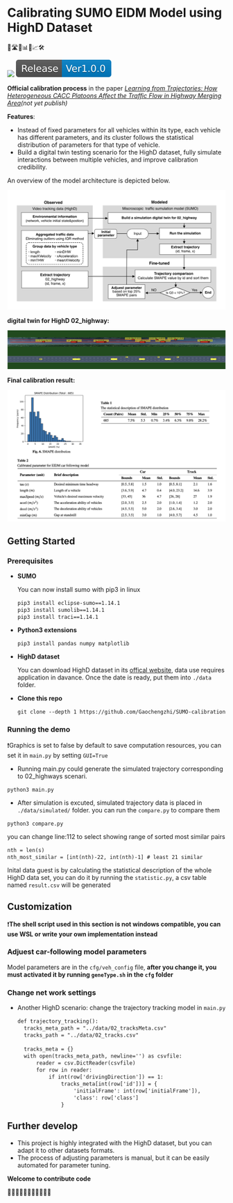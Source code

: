 # Calibrating SUMO EIDM Model using HighD Dataset
🚙🛣️🚦📊🔧📈🛠️

![](https://camo.githubusercontent.com/1c85ced3eb86985d0e7c48171d8243c2d01bfaf3be0c60fcdb7f536076a04c48/68747470733a2f2f696d672e736869656c64732e696f2f62616467652f507974686f6e2d332e372d3337373641422e7376673f6c6f676f3d707974686f6e) ![](./assets/Release-Ver1.0.0-blue-20230505160103206.svg)

**Official calibration process** in the paper *[Learning from Trajectories: How Heterogeneous CACC Platoons Affect the Traffic Flow in Highway Merging Area]()(not yet publish)* 

**Features**:

* Instead of fixed parameters for all vehicles within its type, each vehicle has different parameters, and its cluster follows the statistical distribution of parameters for that type of vehicle.
* Build a digital twin testing scenario for the HighD dataset, fully simulate interactions between multiple vehicles, and improve calibration credibility.

An overview of the model architecture is depicted below.

![calibration@2x](./assets/calibration@2x.png)

**digital twin for HighD 02_highway:** 

![image-20230505160624559](./assets/image-20230505160624559.png)

**Final calibration result:**

![Screen Shot 2023-05-05 at 16.09.18](./assets/Screen%20Shot%202023-05-05%20at%2016.09.18.jpg)



## Getting Started

### Prerequisites

* **SUMO**

  You can now install sumo with pip3 in linux

  ```shell
  pip3 install eclipse-sumo==1.14.1
  pip3 install sumolib==1.14.1
  pip3 install traci==1.14.1
  ```

* **Python3 extensions**

  ```shell
  pip3 install pandas numpy matplotlib
  ```

  

* **HighD dataset**

	You can download HighD dataset in its [offical website](https://www.highd-dataset.com/%23download), data use requires application in davance.
	Once the date is ready, put them into `./data` folder.

* **Clone this repo**

  ```shell
  git clone --depth 1 https://github.com/Gaochengzhi/SUMO-calibration
  ```


### Running the demo

❗️Graphics is set to false by default to save computation resources, you can set it in `main.py` by setting `GUI=True`

* Running  main.py  could generate the simulated trajectory corresponding to 02_highways scenari.

```shell
python3 main.py
```

* After simulation is excuted, simulated trajectory data is placed in `./data/simulated/` folder. you can run the `compare.py` to compare them

```shell
python3 compare.py
```

you can change line:112 to select showing range of sorted most similar pairs

```python3
nth = len(s)
nth_most_similar = [int(nth)-22, int(nth)-1] # least 21 similar
```
Inital data guest is by calculating the statistical description of the whole HighD data set, you can do it by running the `statistic.py`, a csv table named `result.csv` will be generated 

## Customization
❗️**The shell script used in this section is not windows compatible, you can use WSL or write your own implementation instead**

### Adjuest car-following model parameters
Model parameters are in the `cfg/veh_config` file, **after you change it, you must activated it by running `geneType.sh` in the `cfg` folder**

### Change net work settings

* Another HighD scenario:
  change the trajectory tracking model in `main.py`
  ```python3
  def trajectory_tracking():
    tracks_meta_path = "../data/02_tracksMeta.csv"
    tracks_path = "../data/02_tracks.csv"

    tracks_meta = {}
    with open(tracks_meta_path, newline='') as csvfile:
        reader = csv.DictReader(csvfile)
        for row in reader:
            if int(row['drivingDirection']) == 1:
                tracks_meta[int(row['id'])] = {
                    'initialFrame': int(row['initialFrame']),
                    'class': row['class']
                }
  ```

## Further develop
* This project is highly integrated with the HighD dataset, but you can adapt it to other datasets formats.
* The process of adjusting parameters is manual, but it can be easily automated for parameter tuning. 
  
**Welcome to contribute code**

🚗🚕🚙🚚🚛🚜🚛🚚🚙🚕🚗

